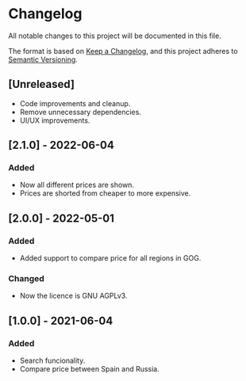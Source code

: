 # Changelog

All notable changes to this project will be documented in this file.

The format is based on [Keep a Changelog](https://keepachangelog.com/en/1.0.0/),
and this project adheres to [Semantic Versioning](https://semver.org/spec/v2.0.0.html).

## [Unreleased]

- Code improvements and cleanup.
- Remove unnecessary dependencies.
- UI/UX improvements.

## [2.1.0] - 2022-06-04

### Added

- Now all different prices are shown.
- Prices are shorted from cheaper to more expensive.

## [2.0.0] - 2022-05-01

### Added

- Added support to compare price for all regions in GOG.

### Changed

- Now the licence is GNU AGPLv3.

## [1.0.0] - 2021-06-04

### Added

- Search funcionality.
- Compare price between Spain and Russia.
